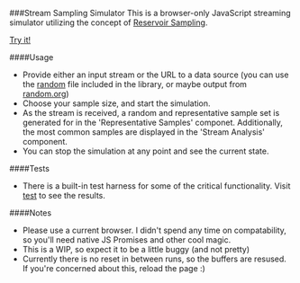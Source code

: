 ###Stream Sampling Simulator
This is a browser-only JavaScript streaming simulator utilizing the concept of [Reservoir Sampling](http://en.wikipedia.org/wiki/Reservoir_sampling).

[Try it!](http://dotmr.github.io/stream-sampler/)

####Usage
- Provide either an input stream or the URL to a data source (you can use the [random](http://dotMR.github.io/stream-sampler/data/random) file included in the library, or maybe output from [random.org](https://www.random.org/strings/?num=100&len=20&digits=on&upperalpha=on&loweralpha=on&unique=on&format=plain&rnd=new))
- Choose your sample size, and start the simulation.
- As the stream is received, a random and representative sample set is generated for in the 'Representative Samples' componet. Additionally, the most common samples are displayed in the 'Stream Analysis' component.
- You can stop the simulation at any point and see the current state.

####Tests
- There is a built-in test harness for some of the critical functionality. Visit [test](http://dotmr.github.io/stream-sampler/test.html) to see the results.

####Notes
- Please use a current browser. I didn't spend any time on compatability, so you'll need native JS Promises and other cool magic.
- This is a WIP, so expect it to be a little buggy (and not pretty)
- Currently there is no reset in between runs, so the buffers are resused. If you're concerned about this, reload the page :)




